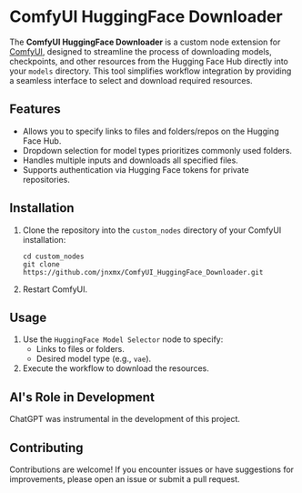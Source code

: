 # ComfyUI HuggingFace Downloader

The **ComfyUI HuggingFace Downloader** is a custom node extension for [ComfyUI](https://github.com/comfyanonymous/ComfyUI), designed to streamline the process of downloading models, checkpoints, and other resources from the Hugging Face Hub directly into your `models` directory. This tool simplifies workflow integration by providing a seamless interface to select and download required resources.

## Features

  - Allows you to specify links to files and folders/repos on the Hugging Face Hub.
  - Dropdown selection for model types prioritizes commonly used folders.
  - Handles multiple inputs and downloads all specified files.
  - Supports authentication via Hugging Face tokens for private repositories.

## Installation

1. Clone the repository into the `custom_nodes` directory of your ComfyUI installation:
   ```
   cd custom_nodes
   git clone https://github.com/jnxmx/ComfyUI_HuggingFace_Downloader.git
   ```
2. Restart ComfyUI.

## Usage

1. Use the `HuggingFace Model Selector` node to specify:
   - Links to files or folders.
   - Desired model type (e.g., `vae`).
2. Execute the workflow to download the resources.

## AI's Role in Development

ChatGPT was instrumental in the development of this project. 

## Contributing

Contributions are welcome! If you encounter issues or have suggestions for improvements, please open an issue or submit a pull request.


